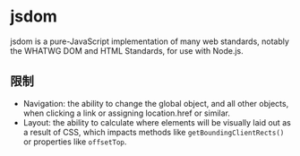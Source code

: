 # jsdom

jsdom is a pure-JavaScript implementation of many web standards, notably the WHATWG DOM and HTML Standards, for use with Node.js.

## 限制

- Navigation: the ability to change the global object, and all other objects, when clicking a link or assigning location.href or similar.
- Layout: the ability to calculate where elements will be visually laid out as a result of CSS, which impacts methods like `getBoundingClientRects()` or properties like `offsetTop`.

